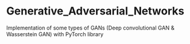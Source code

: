# Generative_Adversarial_Networks
Implementation of some types of GANs (Deep convolutional GAN &amp; Wasserstein GAN) with PyTorch library
